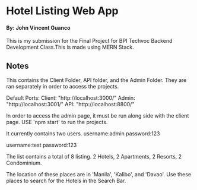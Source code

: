 # Hotel Listing Web App #
#### By: John Vincent Guanco ####

This is my submission for the Final Project for BPI Techvoc Backend Development Class.This is made using MERN Stack.

## Notes ##
This contains the Client Folder, API folder, and the Admin Folder. They are ran separately in order to access the projects.

Default Ports:
Client: "http://localhost:3000/"
Admin: "http://localhost:3001/"
API: "http://localhost:8800/"

In order to access the admin page, it must be run along side with the client page. USE 'npm start' to run the projects.

It currently contains two users.
username:admin
password:123

username:test
password:123

The list contains a total of 8 listing. 2 Hotels, 2 Apartments, 2 Resorts, 2 Condominium.

The location of these places are in 'Manila', 'Kalibo', and 'Davao'. Use these places to search for the Hotels in the Search Bar.
